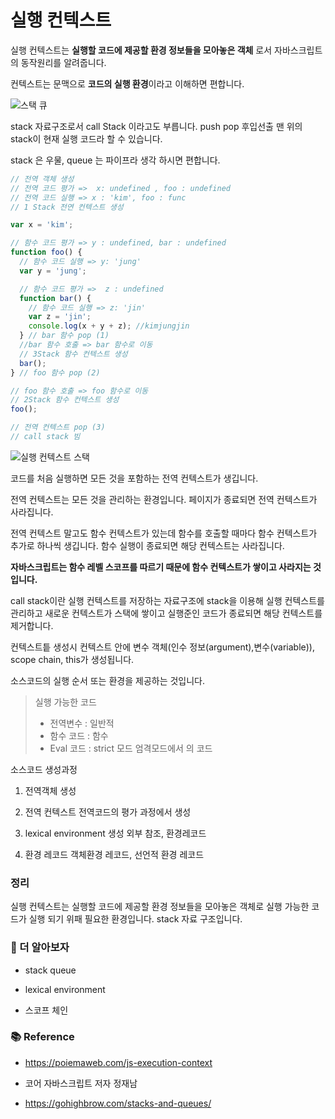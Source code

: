 # 실행 컨텍스트

실행 컨텍스트는 **실행할 코드에 제공할 환경 정보들을 모아놓은 객체** 로서 자바스크립트의 동작원리를 알려줍니다.

컨텍스트는 문맥으로 **코드의 실행 환경**이라고 이해하면 편합니다.

![스택 큐](https://4cawmi2va33i3w6dek1d7y1m-wpengine.netdna-ssl.com/wp-content/uploads/2018/07/Computer-science-fundamentals_6.1.png)

stack 자료구조로서 call Stack 이라고도 부릅니다. push pop 후입선출 맨 위의 stack이 현재 실행 코드라 할 수 있습니다.

stack 은 우물, queue 는 파이프라 생각 하시면 편합니다.

```javascript
// 전역 객체 생성
// 전역 코드 평가 =>  x: undefined , foo : undefined
// 전역 코드 실행 => x : 'kim', foo : func
// 1 Stack 전연 컨텍스트 생성

var x = 'kim';

// 함수 코드 평가 => y : undefined, bar : undefined
function foo() {
  // 함수 코드 실행 => y: 'jung'
  var y = 'jung';

  // 함수 코드 평가 =>  z : undefined
  function bar() {
    // 함수 코드 실행 => z: 'jin'
    var z = 'jin';
    console.log(x + y + z); //kimjungjin
  } // bar 함수 pop (1)
  //bar 함수 호출 => bar 함수로 이동
  // 3Stack 함수 컨텍스트 생성
  bar();
} // foo 함수 pop (2)

// foo 함수 호출 => foo 함수로 이동
// 2Stack 함수 컨텍스트 생성
foo();

// 전역 컨텍스트 pop (3)
// call stack 빔
```

![실행 컨텍스트 스택](https://poiemaweb.com/img/ec_1.png)

코드를 처음 실행하면 모든 것을 포함하는 전역 컨텍스트가 생깁니다.

전역 컨텍스트는 모든 것을 관리하는 환경입니다. 페이지가 종료되면 전역 컨텍스트가 사라집니다.

전역 컨텍스트 말고도 함수 컨텍스트가 있는데 함수를 호출할 때마다 함수 컨텍스트가 추가로 하나씩 생깁니다. 함수 실행이 종료되면 해당 컨텍스트는 사라집니다.

**자바스크립트는 함수 레벨 스코프를 따르기 때문에 함수 컨텍스트가 쌓이고 사라지는 것입니다.**

call stack이란 실행 컨텍스트를 저장하는 자료구조에 stack을 이용해 실행 컨텍스트를 관리하고 새로운 컨텍스트가 스택에 쌓이고 실행준인 코드가 종료되면 해당 컨텍스트를 제거합니다.

컨텍스트틑 생성시 컨텍스트 안에 변수 객체(인수 정보(argument),변수(variable)), scope chain, this가 생성됩니다.

소스코드의 실행 순서 또는 환경을 제공하는 것입니다.

> 실행 가능한 코드
>
> - 전역변수 : 일반적
> - 함수 코드 : 함수
> - Eval 코드 : strict 모드 엄격모드에서 의 코드

소스코드 생성과정

1. 전역객체 생성

2. 전역 컨텍스트 전역코드의 평가 과정에서 생성

3. lexical environment 생성 외부 참조, 환경레코드

4. 환경 레코드 객체환경 레코드, 선언적 환경 레코드

### 정리

실행 컨텍스트는 실행할 코드에 제공할 환경 정보들을 모아놓은 객체로
실행 가능한 코드가 실행 되기 위패 필요한 환경입니다.
stack 자료 구조입니다.

### 📖 더 알아보자

- stack queue

- lexical environment

- 스코프 체인

### 📚 Reference

- https://poiemaweb.com/js-execution-context

- 코어 자바스크립트 저자 정재남

- https://gohighbrow.com/stacks-and-queues/

